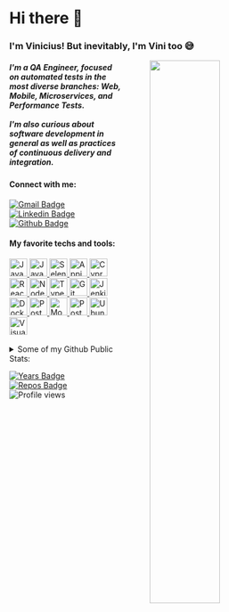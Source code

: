 <h1> Hi there 👋</h1>

<h3>I'm Vinicius! But inevitably, I'm Vini too 😅</h3>

<img width=50% style="float: right; margin-left: 50px;" src="https://media2.giphy.com/media/l4FGEU8ISIv6SGzL2/source.gif">

<h5>
  I'm a QA Engineer, focused on automated tests in the most diverse branches: Web, Mobile, Microservices, and Performance Tests.
  <br/>
  <br/>
  I'm also curious about software development in general as well as practices of continuous delivery and integration.
</h5>

<h4>Connect with me: </h4>

[![Gmail Badge](https://img.shields.io/badge/Gmail-c14438?style=flat&logo=Gmail&logoColor=white)](mailto:viniciusflores379@gmail.com "Connect via Email")
[![Linkedin Badge](https://img.shields.io/badge/-LinkedIn-0072b1?style=flat&logo=Linkedin&logoColor=white)](https://www.linkedin.com/in/viniciusflores379/ "Connect on LinkedIn")
[![Github Badge](https://img.shields.io/badge/-GitHub-000000?style=flat&logo=Github&logoColor=white)](https://www.github.com/viniciusflores/ "Connect on GitHub")

<h4>My favorite techs and tools: </h4>

<a href="https://java.com/en/download/help/develop.html">
<img height="32" width="32" src="https://unpkg.com/simple-icons@v3/icons/java.svg" alt="Java"/>
</a>

<a href="https://javascript.info/js">
<img height="32" width="32" src="https://unpkg.com/simple-icons@v3/icons/javascript.svg" alt="Javascript"/>
</a>

<a href="https://www.selenium.dev/">
<img height="32" width="32" src="https://icon-library.com/images/selenium-icon/selenium-icon-12.jpg" alt="Selenium">
</a>

<a href="http://appium.io/">
<img height="32" width="32" src="https://brandslogos.com/wp-content/uploads/images/large/appium-logo-black-and-white.png" alt="Appium">
</a>

<a href="https://www.cypress.io/">
<img height="32" width="32" src="https://unpkg.com/simple-icons@v3/icons/cypress.svg" alt="Cypress"/>
</a>

<a href="https://reactjs.org/">
<img height="32" width="32" src="https://unpkg.com/simple-icons@v3/icons/react.svg" alt="React"/>
</a>

<a href="https://nodejs.org/en/">
<img height="32" width="32" src="https://unpkg.com/simple-icons@v3/icons/node-dot-js.svg" alt="Node"/>
</a>

<a href="https://www.typescriptlang.org/">
<img height="32" width="32" src="https://unpkg.com/simple-icons@v3/icons/typescript.svg" alt="Typescript"/>
</a>

<a href="https://git-scm.com/">
<img height="32" width="32" src="https://unpkg.com/simple-icons@v3/icons/git.svg" alt="Git"/>
</a>

<a href="https://www.jenkins.io/">
<img height="32" width="32" src="https://unpkg.com/simple-icons@v3/icons/jenkins.svg" alt="Jenkins"/>
</a>

<a href="https://www.docker.com/">
<img height="32" width="32" src="https://unpkg.com/simple-icons@v3/icons/docker.svg" alt="Docker"/>
</a>

<a href="https://www.postgresql.org/">
<img height="32" width="32" src="https://unpkg.com/simple-icons@v3/icons/postgresql.svg" alt="Postgress"/>
</a>

<a href="https://www.mongodb.com/">
<img height="32" width="32" src="https://unpkg.com/simple-icons@v3/icons/mongodb.svg" alt="MongoDb"/>
</a>

<a href="https://www.postman.com/">
<img height="32" width="32" src="https://unpkg.com/simple-icons@v3/icons/postman.svg" alt="Postman"/>
</a>

<a href="https://ubuntu.com/">
<img height="32" width="32" src="https://unpkg.com/simple-icons@v3/icons/ubuntu.svg" alt="Ubuntu"/>
</a>

<a href="https://code.visualstudio.com/">
<img height="32" width="32" src="https://unpkg.com/simple-icons@v3/icons/visualstudiocode.svg" alt="Visual Studio Code"/>
</a>

<br/>  
<br/>  

<details><summary>Some of my Github Public Stats:</summary>

  [![Viniciusflores's github stats](https://github-readme-stats.vercel.app/api?username=viniciusflores&count_private=true&show_icons=true&include_all_commits&show_owner)](https://github.com/viniciusflores/github-readme-stats)
  [![Top Langs](https://github-readme-stats.vercel.app/api/top-langs/?username=viniciusflores&count_private=true&layout=compact)](https://github.com/viniciusflores/github-readme-stats)

  [![Git trophy's](https://github-profile-trophy.vercel.app/?username=viniciusflores)](https://github.com/ryo-ma/github-profile-trophy)

  [![GitHub metrics](https://metrics.lecoq.io/viniciusflores?template=terminal&followup=1&isocalendar=1)](https://github.com/lowlighter/metrics)

</details>

[![Years Badge](https://badges.pufler.dev/years/viniciusflores)](https://badges.pufler.dev)
[![Repos Badge](https://badges.pufler.dev/repos/viniciusflores)](https://badges.pufler.dev)
![Profile views](https://gpvc.arturio.dev/viniciusflores)
